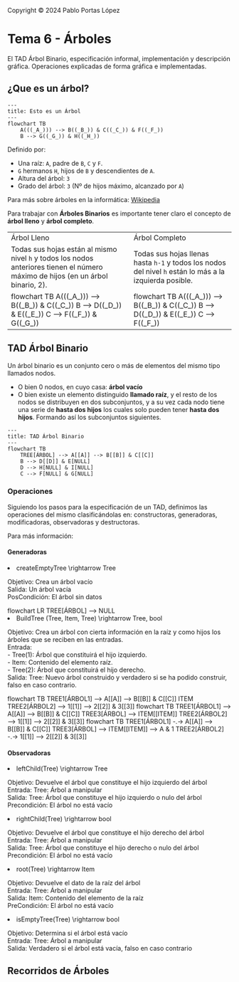 <!--
SPDX-FileCopyrightText: 2024 Pablo Portas López <pablo.portas@udc.es>

SPDX-License-Identifier: CC-BY-NC-4.0
-->

<web-summary rel="tldr"/>

<tip>Copyright © 2024 Pablo Portas López</tip>

# Tema 6 - Árboles

<tldr id="tldr">

El TAD Árbol Binario, especificación informal, implementación y descripción gráfica. Operaciones explicadas de forma
gráfica e implementadas.

</tldr>

<include from="Para-Colaboradores.md" element-id="en-construccion"></include>

## ¿Que es un árbol?

```mermaid
---
title: Esto es un Árbol
---
flowchart TB
    A(((_A_))) --> B((_B_)) & C((_C_)) & F((_F_))
    B --> G((_G_)) & H((_H_))
```

Definido por:

- Una raíz: `A`, padre de `B`, `C` y `F`.
- `G` hermanos `H`, hijos de `B` y descendientes de `A`.
- Altura del árbol: `3`
- Grado del árbol: `3` (Nº de hijos máximo, alcanzado por `A`)

<note>

Para más sobre árboles en la informática: [Wikipedia](https://es.wikipedia.org/wiki/Arbol_(informatica))

</note>

Para trabajar con **Árboles Binarios** es importante tener claro el concepto de **árbol lleno** y **árbol completo**.

<table>
<tr><td>Árbol Lleno</td><td>Árbol Completo</td></tr>
<tr><td>
<control>Todas sus hojas están al mismo nivel</control> <code>h</code> y todos los nodos anteriores
tienen el <control>número máximo de hijos</control> (en un árbol binario, 2).
</td><td>
<control>Todas sus hojas llenas hasta</control> <code>h-1</code> y <control>todos los nodos del nivel</control> <code>h</code> están lo más a la <control>izquierda</control> posible.
</td></tr>
<tr><td> 
<code-block lang="mermaid">
flowchart TB
A(((_A_))) --&gt; B((_B_)) &amp; C((_C_))
B --&gt; D((_D_)) &amp; E((_E_))
C --&gt; F((_F_)) &amp; G((_G_))
</code-block>
</td><td>
<code-block lang="mermaid">
flowchart TB
A(((_A_))) --&gt; B((_B_)) &amp; C((_C_))
B --&gt; D((_D_)) &amp; E((_E_))
C --&gt; F((_F_))
</code-block>
</td></tr>
</table>

## TAD Árbol Binario

Un árbol binario es un conjunto cero o más de elementos del mismo tipo llamados nodos.

- O bien 0 nodos, en cuyo casa: **árbol vacío**
- O bien existe un elemento distinguido **llamado raíz**, y el resto de los nodos se distribuyen en dos subconjuntos, y a su
  vez cada nodo tiene una serie de **hasta dos hijos** los cuales solo pueden tener **hasta dos hijos**. Formando así los
  subconjuntos siguientes.

```mermaid
---
title: TAD Árbol Binario
---
flowchart TB
    TREE[ÁRBOL] --> A[[A]] --> B[[B]] & C[[C]]
    B --> D[[D]] & E[NULL]
    D --> H[NULL] & I[NULL]
    C --> F[NULL] & G[NULL]
```

### Operaciones

Siguiendo los pasos para la especificación de un TAD, definimos las operaciones del mismo clasificándolas en:
constructoras, generadoras, modificadoras, observadoras y destructoras.

<note>

Para más información: [](Tema-1-Tipos-Abstractos-de-Datos-TAD.md#especificaci-n-de-un-tad)

</note>

#### Generadoras

<list>
<li>
<code-block lang="tex"> createEmptyTree \rightarrow Tree </code-block><br/>
<p>
Objetivo: Crea un árbol vacío<br/>
Salida: Un árbol vacía<br/>
PosCondición: El árbol sin datos<br/>
</p>
<code-block lang="mermaid">
flowchart LR
    TREE[ÁRBOL] --&gt; NULL
</code-block>
<code-block lang="c" src="./Ejemplos/Tema_6/createEmptyTree.c" collapsible="true" collapsed-title="Mostrar implementación"/>
</li>
<li>
<code-block lang="tex"> BuildTree (Tree, Item, Tree) \rightarrow Tree, bool </code-block><br/>
<p>
Objetivo: Crea un árbol con cierta información en la raíz y como hijos los árboles que se reciben en las entradas.<br/>
Entrada: <br/>
- Tree(1): Árbol que constituirá el hijo izquierdo.<br/>
- Item: Contenido del elemento raíz.<br/>
- Tree(2): Árbol que constituirá el hijo derecho.<br/>
Salida: Tree: Nuevo árbol construido y verdadero si se ha podido construir, falso en caso contrario.<br/>
</p>
<code-block lang="mermaid">
flowchart TB
TREE1[ÁRBOL1] --&gt; A[[A]] --&gt; B[[B]] &amp; C[[C]]
ITEM
TREE2[ÁRBOL2] --&gt; 1[[1]] --&gt; 2[[2]] &amp; 3[[3]]
</code-block>
<code-block lang="mermaid">
flowchart TB
TREE1[ÁRBOL1] --&gt; A[[A]] --&gt; B[[B]] &amp; C[[C]]
TREE3[ÁRBOL] --&gt; ITEM[[ITEM]]
TREE2[ÁRBOL2] --&gt; 1[[1]] --&gt; 2[[2]] &amp; 3[[3]]
</code-block>
<code-block lang="mermaid">
flowchart TB
TREE1[ÁRBOL1] -.-&gt; A[[A]] --&gt; B[[B]] &amp; C[[C]]
TREE3[ÁRBOL] --&gt; ITEM[[ITEM]] --&gt; A &amp; 1
TREE2[ÁRBOL2] -.-&gt; 1[[1]] --&gt; 2[[2]] &amp; 3[[3]]
</code-block>
<code-block lang="c" src="./Ejemplos/Tema_6/buildTree.c" collapsible="true" collapsed-title="Mostrar implementación"/>
</li>
</list>

#### Observadoras

<list>
<li>
<code-block lang="tex"> leftChild(Tree) \rightarrow Tree </code-block><br/>
<p>
Objetivo: Devuelve el árbol que constituye el hijo izquierdo del árbol<br/>
Entrada: Tree: Árbol a manipular<br/>
Salida: Tree: Árbol que constituye el hijo izquierdo o nulo del árbol<br/>
Precondición: El árbol no está vacío<br/>
</p>
<code-block lang="c" src="./Ejemplos/Tema_6/leftChild.c" collapsible="true" collapsed-title="Mostrar implementación"/>
</li>
<li>
<code-block lang="tex"> rightChild(Tree) \rightarrow bool </code-block><br/>
<p>
Objetivo: Devuelve el árbol que constituye el hijo derecho del árbol<br/>
Entrada: Tree: Árbol a manipular<br/>
Salida: Tree: Árbol que constituye el hijo derecho o nulo del árbol<br/>
Precondición: El árbol no está vacío<br/>
</p>
<code-block lang="c" src="./Ejemplos/Tema_6/rightChild.c" collapsible="true" collapsed-title="Mostrar implementación"/>
</li>
<li>
<code-block lang="tex"> root(Tree) \rightarrow Item </code-block><br/>
<p>
Objetivo: Devuelve el dato de la raíz del árbol<br/>
Entrada: Tree: Árbol a manipular<br/>
Salida: Item: Contenido del elemento de la raíz<br/>
PreCondición: El árbol no está vacío<br/>
</p>
<code-block lang="c" src="./Ejemplos/Tema_6/root.c" collapsible="true" collapsed-title="Mostrar implementación"/>
</li>
<li>
<code-block lang="tex"> isEmptyTree(Tree) \rightarrow bool </code-block><br/>
<p>
Objetivo: Determina si el árbol está vacío<br/>
Entrada: Tree: Árbol a manipular<br/>
Salida: Verdadero si el árbol está vacía, falso en caso contrario<br/>
</p>
<code-block lang="c" src="./Ejemplos/Tema_6/isEmptyTree.c" collapsible="true" collapsed-title="Mostrar implementación"/>
</li>
</list>


## Recorridos de Árboles

<include from="Para-Colaboradores.md" element-id="en-construccion"></include>